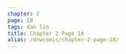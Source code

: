 ```yaml
---
chapter: 2
page: 18
tags: dan lin
title: Chapter 2 Page 18
alias: /dnwcomic/chapter-2-page-18/
---
```

